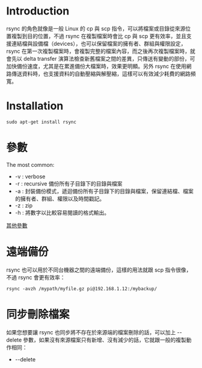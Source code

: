 # Introduction

rsync 的角色就像是一般 Linux 的 cp 與 scp 指令，可以將檔案或目錄從來源位置複製到目的位置，不過 rsync 在複製檔案時會比 cp 與 scp 更有效率，並且支援連結檔與設備檔（devices），也可以保留檔案的擁有者、群組與權限設定，rsync 在第一次複製檔案時，會複製完整的檔案內容，而之後再次複製檔案時，就會先以 delta transfer 演算法檢查新舊檔案之間的差異，只傳送有變動的部份，可加快備份速度，尤其是在累進備份大檔案時，效果更明顯。另外 rsync 在使用網路傳送資料時，也支援資料的自動壓縮與解壓縮，這樣可以有效減少耗費的網路頻寬。

# Installation

    sudo apt-get install rsync

# 參數

The most common:
* -v : verbose
* -r : recursive 備份所有子目錄下的目錄與檔案
* -a : 封裝備份模式，遞迴備份所有子目錄下的目錄與檔案，保留連結檔、檔案的擁有者、群組、權限以及時間戳記。
* -z : zip
* -h : 將數字以比較容易閱讀的格式輸出。

[其他參數](https://mga8326.blogspot.com/2018/08/rsync.html)

# 遠端備份

rsync 也可以用於不同台機器之間的遠端備份，這樣的用法就跟 scp 指令很像，不過 rsync 會更有效率：

    rsync -avzh /mypath/myfile.gz pi@192.168.1.12:/mybackup/

# 同步刪除檔案

如果您想要讓 rsync 也同步將不存在於來源端的檔案刪除的話，可以加上 --delete 參數，如果沒有來源檔案只有新增、沒有減少的話，它就跟一般的複製動作相同：
* --delete
